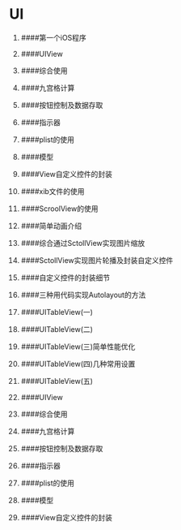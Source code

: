  
### 

# UI

1. ####第一个iOS程序
2. ####UIView
3. ####综合使用
4. ####九宫格计算
5. ####按钮控制及数据存取
6. ####指示器
7. ####plist的使用
8. ####模型
9. ####View自定义控件的封装
10. ####xib文件的使用
11. ####ScroolView的使用
12. ####简单动画介绍
13. ####综合通过SctollView实现图片缩放
14. ####SctollView实现图片轮播及封装自定义控件
15. ####自定义控件的封装细节
16. ####三种用代码实现Autolayout的方法
17. ####UITableView(一)
18. ####UITableView(二)
19. ####UITableView(三)简单性能优化
20. ####UITableView(四)几种常用设置
21. ####UITableView(五)

22. ####UIView

23. ####综合使用

24. ####九宫格计算

25. ####按钮控制及数据存取

26. ####指示器

27. ####plist的使用

28. ####模型

29. ####View自定义控件的封装
